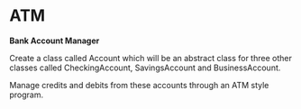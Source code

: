 # ATM

**Bank Account Manager**

Create a class called Account which will be an abstract class for three other classes called CheckingAccount, SavingsAccount and BusinessAccount. 

Manage credits and debits from these accounts through an ATM style program.